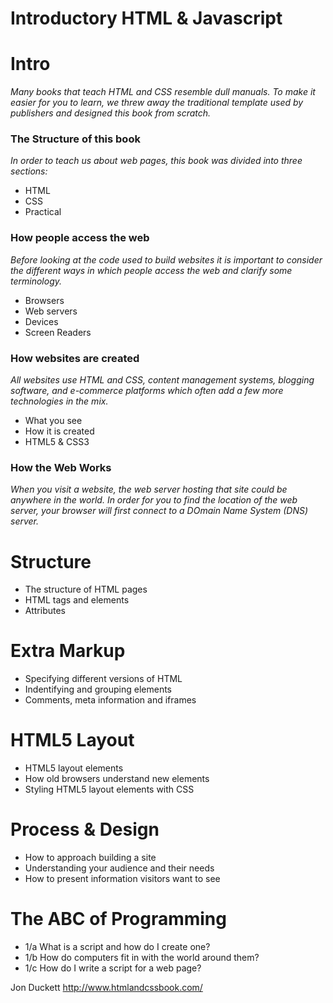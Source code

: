 # Introductory HTML & Javascript  

# Intro      

*Many books that teach HTML and CSS resemble dull manuals.
To make it easier for you to learn, we threw away the 
traditional template used by publishers and designed
this book from scratch.*  

### The Structure of this book  
*In order to teach us about web pages, this book was divided
into three sections:*  
- HTML   
- CSS     
- Practical  

### How people access the web    
*Before looking at the code used to build websites
it is important to consider the different ways in which
people access the web and clarify some terminology.*    
- Browsers  
- Web servers  
- Devices  
- Screen Readers  

### How websites are created   
*All websites use HTML and CSS, content management
systems, blogging software, and e-commerce platforms
which often add a few more technologies in the mix.*  
- What you see  
- How it is created  
- HTML5 & CSS3  

### How the Web Works  
*When you visit a website, the web server hosting that site could be 
anywhere in the world. In order for you to find the location of the 
web server, your browser will first connect to a DOmain Name System
(DNS) server.*

# Structure  

- The structure of HTML pages  
- HTML tags and elements   
- Attributes  

# Extra Markup  
- Specifying different versions of HTML  
- Indentifying and grouping elements  
- Comments, meta information and iframes  

# HTML5 Layout    
- HTML5 layout elements  
- How old browsers understand new elements  
- Styling HTML5 layout elements with CSS  

# Process & Design  
- How to approach building a site  
- Understanding your audience and their needs  
- How to present information visitors want to see  

# The ABC of Programming  
- 1/a What is a script and how do I create one?  
- 1/b How do computers fit in with the world around them?  
- 1/c How do I write a script for a web page?  


Jon Duckett  http://www.htmlandcssbook.com/  
